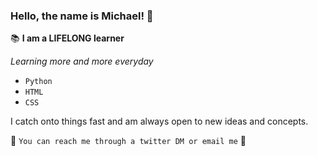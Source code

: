 ### Hello, the name is Michael! 👋

📚 **I am a LIFELONG learner**

*Learning more and more everyday*

* `Python`
* `HTML`
* `CSS`

I catch onto things fast and am always open to new ideas and concepts.

📱 `You can reach me through a twitter DM or email me` 📧
